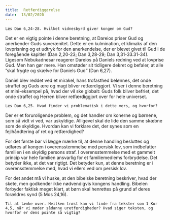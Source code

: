 ```yaml
---
title:  Retfærdiggørelse
date:  13/02/2020
---
```


`Læs Dan 6,24-28. Hvilket vidnesbyrd giver kongen om Gud?`

Det er en vigtig pointe i denne beretning, at Dareios priser Gud og anerkender Guds suverænitet. Dette er en kulmination, et klimaks af den lovprisning og et udtryk for den anerkendelse, der er blevet givet til Gud i de foregående kapitler (Dan 2,20-23; Dan 3,28-29; Dan 3,31-33.31-34). Ligesom Nebukadnesar reagerer Dareios på Daniels redning ved at lovprise Gud. Men han gør mere. Han omstøder sit tidligere dekret og befaler, at alle ”skal frygte og skælve for Daniels Gud“ (Dan 6,27).

Daniel blev reddet ved et mirakel, hans trofasthed belønnes, det onde straffet og Guds ære og magt bliver retfærdiggjort. Vi ser i denne beretning et mini-eksempel på, hvad der vil ske globalt: Guds folk bliver befriet, det onde straffet og Herren bliver retfærdiggjort over for hele universet.

`Læs Dan 6,25. Hvad finder vi problematisk i dette vers, og hvorfor?`

Der er et foruroligende problem, og det handler om konerne og børnene, som så vidt vi ved, var uskyldige. Alligevel skal de lide den samme skæbne som de skyldige. Hvordan kan vi forklare det, der synes som en fejlhåndtering af ret og retfærdighed?

For det første bør vi lægge mærke til, at denne handling besluttes og udføres af kongen i overensstemmelse med persisk lov, som indbefatter familien i en skyldig persons straf. I overensstemmelse med et gammelt princip var hele familien ansvarlig for et familiemedlems forbrydelse. Det betyder ikke, at det var rigtigt. Det betyder kun, at denne beretning er i overensstemmelse med, hvad vi ellers ved om persisk lov.

For det andet må vi huske, at den bibelske beretning beskriver, hvad der skete, men godkender ikke nødvendigvis kongens handling. Bibelen forbyder faktisk meget klart, at børn skal henrettes på grund af deres forældres synd (5 Mos 24,16).

`Til at tænke over. Hvilken trøst kan vi finde fra tekster som 1 Kor 4,5, når vi møder sådanne uretfærdigheder? Hvad siger teksten, og hvorfor er dens pointe så vigtig?`
